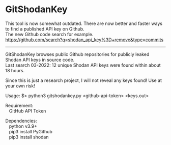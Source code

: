 # GitShodanKey

This tool is now somewhat outdated. There are now better and faster ways to find a published API key on Github. 
<br/>The new Github code search for example.
<br/>https://github.com/search?q=shodan_api_key%3D+remove&type=commits

---

GitShodanKey browses public Github repositories for publicly leaked Shodan API keys in source code.
<br/>Last search 03-2022: 12 unique Shodan API keys were found within about 18 hours.

Since this is just a research project, I will not reveal any keys found! Use at your own risk!

Usage: $> python3 gitshodankey.py \<github-api-token> <keys.out>
  
Requirement:
<br/>&nbsp;&nbsp;  GitHub API Token

Dependencies:
<br/>&nbsp;&nbsp;  python v3.9+
<br/>&nbsp;&nbsp;  pip3 install PyGithub
<br/>&nbsp;&nbsp;  pip3 install shodan
